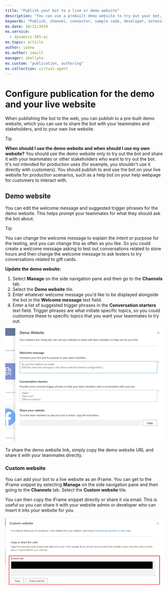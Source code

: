 ```yaml
---
title: "Publish your bot to a live or demo website"
description: "You can use a prebuilt demo website to try out your bot, or you can publish it directly to your own webpage using an iFrame code snippet."
keywords: "Publish, channel, connector, sample code, developer, extensibility"
ms.date: 10/31/2019
ms.service:
  - dynamics-365-ai
ms.topic: article
author: iaanw
ms.author: iawilt
manager: shellyha
ms.custom: "publication, authoring"
ms.collection: virtual-agent
---
```


# Configure publication for the demo and your live website

When publishing the bot to the web, you can publish to a pre-built demo website, which you can use to share the bot with your teammates and stakeholders, and to your own live website.

>[!TIP]
>**When should I use the demo website and when should I use my own website?**
>You should use the demo website only to try out the bot and share it with your teammates or other stakeholders who want to try out the bot. It's not intended for production uses (for example, you shouldn't use it directly with customers).
>You should publish to and use the bot on your live website for production scenarios, such as a help bot on your help webpage for customers to interact with.

## Demo website
You can edit the welcome message and suggested trigger phrases for the demo website. This helps prompt your teammates for what they should ask the bot about. 

>[!TIP]
>You can change the welcome message to explain the intent or purpose for the testing, and you can change this as often as you like. So you could create a welcome message asking to test out conversations related to store hours and then change the welcome message to ask testers to try conversations related to gift cards.

**Update the demo website:**

1. Select **Manage** on the side navigation pane and then go to the **Channels** tab.
2. Select the **Demo website** tile.
3. Enter whatever welcome message you'd like to be displayed alongside the bot in the **Welcome message** text field.
4. Enter a list of suggested trigger phrases in the **Conversation starters** text field. Trigger phrases are what initiate specific topics, so you could customize these to specific topics that you want your teammates to try out.

![Share demo website](media/channel-share-demo-website.png)

To share the demo website link, simply copy the demo website URL and share it with your teammates directly. 

### Custom website

You can add your bot to a live website as an iFrame. You can get to the iFrame snippet by selecting **Manage** on the side navigation pane and then going to the **Channels** tab. Select the **Custom website** tile.

You can then copy the iFrame snippet directly or share it via email. This is useful so you can share it with your website admin or developer who can insert it into your website for you.

![Add bot to custom website](media/channel-custom-website.png)





